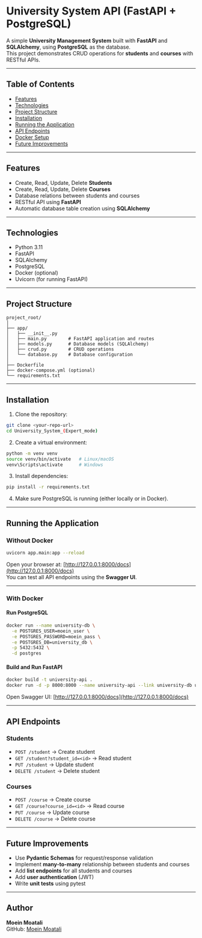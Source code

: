 # University System API (FastAPI + PostgreSQL)

A simple **University Management System** built with **FastAPI** and **SQLAlchemy**, using **PostgreSQL** as the database.  
This project demonstrates CRUD operations for **students** and **courses** with RESTful APIs.

---

## Table of Contents

- [Features](#features)
- [Technologies](#technologies)
- [Project Structure](#project-structure)
- [Installation](#installation)
- [Running the Application](#running-the-application)
- [API Endpoints](#api-endpoints)
- [Docker Setup](#docker-setup)
- [Future Improvements](#future-improvements)

---

## Features

- Create, Read, Update, Delete **Students**
- Create, Read, Update, Delete **Courses**
- Database relations between students and courses
- RESTful API using **FastAPI**
- Automatic database table creation using **SQLAlchemy**

---

## Technologies

- Python 3.11
- FastAPI
- SQLAlchemy
- PostgreSQL
- Docker (optional)
- Uvicorn (for running FastAPI)

---

## Project Structure

```
project_root/
│
├── app/
│   ├── __init__.py
│   ├── main.py        # FastAPI application and routes
│   ├── models.py      # Database models (SQLAlchemy)
│   ├── crud.py        # CRUD operations
│   └── database.py    # Database configuration
│
├── Dockerfile
├── docker-compose.yml (optional)
└── requirements.txt
```

---

## Installation

1. Clone the repository:

```bash
git clone <your-repo-url>
cd University_System_(Expert_mode)
```

2. Create a virtual environment:

```bash
python -m venv venv
source venv/bin/activate   # Linux/macOS
venv\Scripts\activate      # Windows
```

3. Install dependencies:

```bash
pip install -r requirements.txt
```

4. Make sure PostgreSQL is running (either locally or in Docker).

---

## Running the Application

### Without Docker

```bash
uvicorn app.main:app --reload
```

Open your browser at: [http://127.0.0.1:8000/docs](http://127.0.0.1:8000/docs)  
You can test all API endpoints using the **Swagger UI**.

---

### With Docker

#### Run PostgreSQL

```bash
docker run --name university-db \
  -e POSTGRES_USER=moein_user \
  -e POSTGRES_PASSWORD=moein_pass \
  -e POSTGRES_DB=university_db \
  -p 5432:5432 \
  -d postgres
```

#### Build and Run FastAPI

```bash
docker build -t university-api .
docker run -d -p 8000:8000 --name university-api --link university-db university-api
```

Open Swagger UI: [http://127.0.0.1:8000/docs](http://127.0.0.1:8000/docs)

---

## API Endpoints

### Students
- `POST /student` → Create student
- `GET /student?student_id=<id>` → Read student
- `PUT /student` → Update student
- `DELETE /student` → Delete student

### Courses
- `POST /course` → Create course
- `GET /course?course_id=<id>` → Read course
- `PUT /course` → Update course
- `DELETE /course` → Delete course

---

## Future Improvements

- Use **Pydantic Schemas** for request/response validation
- Implement **many-to-many** relationship between students and courses
- Add **list endpoints** for all students and courses
- Add **user authentication** (JWT)
- Write **unit tests** using pytest

---

## Author

**Moein Moatali**  
GitHub: [Moein Moatali](https://github.com/Moein-Moatali-2006)

